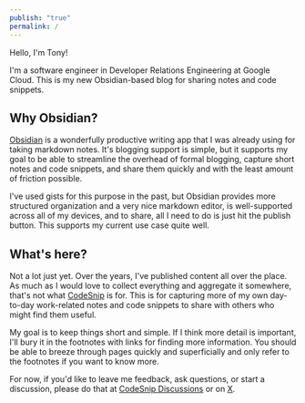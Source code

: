 ```yaml
---
publish: "true"
permalink: /
---
```


Hello, I'm Tony!

I'm a software engineer in Developer Relations Engineering at Google Cloud. This is my new Obsidian-based blog for sharing notes and code snippets.

## Why Obsidian?

[Obsidian](https://obsidian.md) is a wonderfully productive writing app that I was already using for taking markdown notes. It's blogging support is simple, but it supports my goal to be able to streamline the overhead of formal blogging, capture short notes and code snippets, and share them quickly and with the least amount of friction possible.

I've used gists for this purpose in the past, but Obsidian provides more structured organization and a very nice markdown editor, is well-supported across all of my devices, and to share, all I need to do is just hit the publish button. This supports my current use case quite well.

## What's here?

Not a lot just yet. Over the years, I've published content all over the place. As much as I would love to collect everything and aggregate it somewhere, that's not what [CodeSnip](https://codesnip.sh) is for. This is for capturing more of my own day-to-day work-related notes and code snippets to share with others who might find them useful.

My goal is to keep things short and simple. If I think more detail is important, I'll bury it in the footnotes with links for finding more information. You should be able to breeze through pages quickly and superficially and only refer to the footnotes if you want to know more.

For now, if you'd like to leave me feedback, ask questions, or start a discussion, please do that at [CodeSnip Discussions](https://github.com/subfuzion/codesnip/discussions/1) or on [X](https://x.com/tonypujals).
